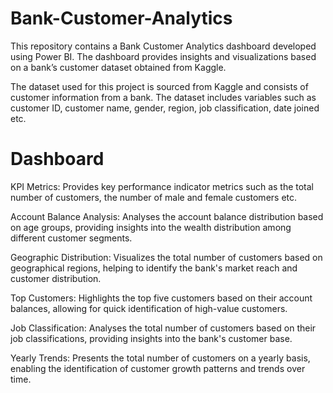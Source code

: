 # Bank-Customer-Analytics

This repository contains a Bank Customer Analytics dashboard developed using Power BI. The dashboard provides insights and visualizations based on a bank’s customer dataset obtained from Kaggle.

The dataset used for this project is sourced from Kaggle and consists of customer information from a bank. The dataset includes variables such as customer ID, customer name, gender, region, job classification, date joined etc.


# Dashboard 

KPI Metrics: Provides key performance indicator metrics such as the total number of customers, the number of male and female customers etc.

Account Balance Analysis: Analyses the account balance distribution based on age groups, providing insights into the wealth distribution among different customer segments.

Geographic Distribution: Visualizes the total number of customers based on geographical regions, helping to identify the bank's market reach and customer distribution.

Top Customers: Highlights the top five customers based on their account balances, allowing for quick identification of high-value customers.

Job Classification: Analyses the total number of customers based on their job classifications, providing insights into the bank's customer base.

Yearly Trends: Presents the total number of customers on a yearly basis, enabling the identification of customer growth patterns and trends over time.
